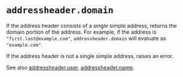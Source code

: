 # `addressheader.domain`

If the address header consists of a single simple address, returns the domain
portion of the address. For example, if the address is
`"first.last@example.com"`, `addressheader.domain` will evaluate as
`"example.com"`.

If the address header is not a single simple address, raises an error.

See also [addressheader.user](user.md), [addressheader.name](name.md).

